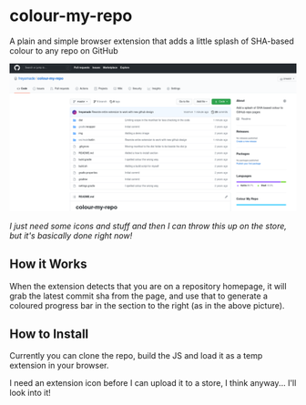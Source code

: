 # colour-my-repo
A plain and simple browser extension that adds a little splash of SHA-based colour to any repo on GitHub

![example image](https://raw.githubusercontent.com/freyamade/colour-my-repo/master/img/demo.png)

*I just need some icons and stuff and then I can throw this up on the store, but it's basically done right now!*

## How it Works

When the extension detects that you are on a repository homepage, it will grab the latest commit sha from the page, and use that to generate a coloured progress bar in the section to the right (as in the above picture).

## How to Install

Currently you can clone the repo, build the JS and load it as a temp extension in your browser.

I need an extension icon before I can upload it to a store, I think anyway... I'll look into it!
